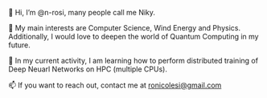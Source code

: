 👋 Hi, I’m @n-rosi, many people call me Niky. 

💞️ My main interests are Computer Science, Wind Energy and Physics. Additionally, I would love to deepen the world of Quantum Computing in my future. 

🌱 In my current activity, I am learning how to perform distributed training of Deep Neuarl Networks on HPC (multiple CPUs).

📫 If you want to reach out, contact me at ronicolesi@gmail.com


